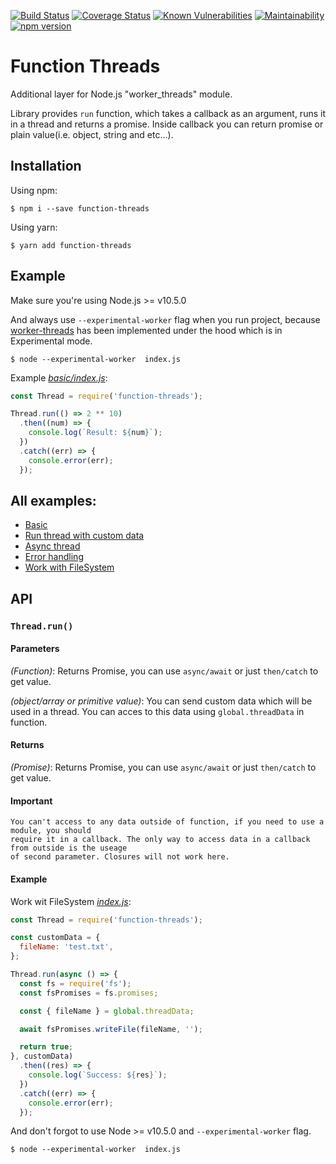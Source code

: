 [![Build Status](https://travis-ci.org/nairihar/function-threads.svg?branch=master)](https://travis-ci.org/nairihar/function-threads)
[![Coverage Status](https://coveralls.io/repos/github/nairihar/function-threads/badge.svg?branch=master)](https://coveralls.io/github/nairihar/function-threads?branch=master)
[![Known Vulnerabilities](https://snyk.io/test/github/nairihar/shared/badge.svg?targetFile=package.json)](https://snyk.io/test/github/nairihar/shared?targetFile=package.json)
[![Maintainability](https://api.codeclimate.com/v1/badges/58a6979fd059a021b05e/maintainability)](https://codeclimate.com/github/nairihar/function-threads/maintainability)
[![npm version](https://badge.fury.io/js/function-threads.svg)](https://www.npmjs.com/package/function-threads)

# Function Threads
Additional layer for Node.js "worker_threads" module.

Library provides `run` function, which takes a callback as an argument, runs it in a thread and returns a promise. Inside callback you can return promise or plain value(i.e. object, string and etc...).

## Installation


Using npm:
```shell
$ npm i --save function-threads
```

Using yarn:
```shell
$ yarn add function-threads
```

## Example

Make sure you're using Node.js >= v10.5.0

And always use `--experimental-worker` flag when you run project, because [worker-threads](https://nodejs.org/api/worker_threads.html) has been implemented under the hood which is in Experimental mode.
```shall
$ node --experimental-worker  index.js
```

Example [_basic/index.js_](https://github.com/nairihar/function-threads/blob/master/examples/basic/index.js):

```javascript
const Thread = require('function-threads');

Thread.run(() => 2 ** 10)
  .then((num) => {
    console.log(`Result: ${num}`);
  })
  .catch((err) => {
    console.error(err);
  });
```

## All examples:
- [Basic](https://github.com/nairihar/function-threads/tree/master/examples/basic)
- [Run thread with custom data](https://github.com/nairihar/function-threads/blob/master/examples/run_thread_with_custom_data/index.js)
- [Async thread](https://github.com/nairihar/function-threads/blob/master/examples/async_thread/index.js)
- [Error handling](https://github.com/nairihar/function-threads/blob/master/examples/error_handling/index.js)
- [Work with FileSystem](https://github.com/nairihar/function-threads/blob/master/examples/work_with_file_system/index.js)

## API

### `Thread.run()`

#### Parameters
*(Function)*: Returns Promise, you can use `async/await` or just `then/catch` to get value.

*(object/array or primitive value)*: You can send custom data which will be used in a thread.
You can acces to this data using `global.threadData` in function.

#### Returns
*(Promise)*: Returns Promise, you can use `async/await` or just `then/catch` to get value.

#### Important
```
You can't access to any data outside of function, if you need to use a module, you should
require it in a callback. The only way to access data in a callback from outside is the useage
of second parameter. Closures will not work here.
```

#### Example
Work wit FileSystem [_index.js_](https://github.com/nairihar/function-threads/blob/master/examples/work_with_file_system/index.js):
```javascript
const Thread = require('function-threads');

const customData = {
  fileName: 'test.txt',
};

Thread.run(async () => {
  const fs = require('fs');
  const fsPromises = fs.promises;

  const { fileName } = global.threadData;

  await fsPromises.writeFile(fileName, '');

  return true;
}, customData)
  .then((res) => {
    console.log(`Success: ${res}`);
  })
  .catch((err) => {
    console.error(err);
  });
```

And don't forgot to use Node >= v10.5.0 and `--experimental-worker` flag. 

```shell
$ node --experimental-worker  index.js
```
